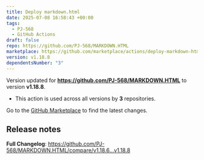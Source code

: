 ```yaml
---
title: Deploy markdown.html
date: 2025-07-08 16:58:43 +00:00
tags:
  - PJ-568
  - GitHub Actions
draft: false
repo: https://github.com/PJ-568/MARKDOWN.HTML
marketplace: https://github.com/marketplace/actions/deploy-markdown-html
version: v1.18.8
dependentsNumber: "3"
---
```



Version updated for **https://github.com/PJ-568/MARKDOWN.HTML** to version **v1.18.8**.
- This action is used across all versions by **3** repositories.

Go to the [GitHub Marketplace](https://github.com/marketplace/actions/deploy-markdown-html) to find the latest changes.

## Release notes

**Full Changelog**: https://github.com/PJ-568/MARKDOWN.HTML/compare/v1.18.6...v1.18.8
